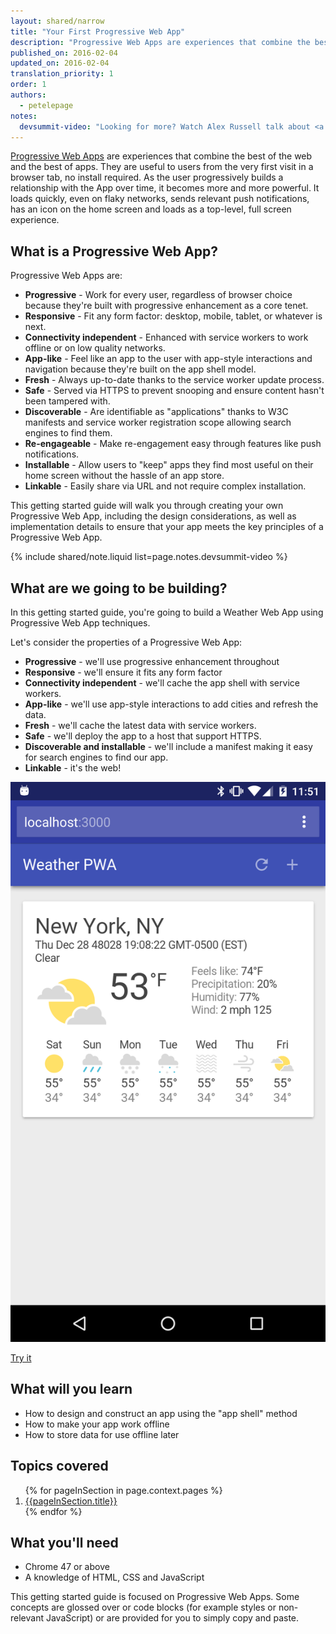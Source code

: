 ```yaml
---
layout: shared/narrow
title: "Your First Progressive Web App"
description: "Progressive Web Apps are experiences that combine the best of the web and the best of apps. In this step-by-step guide, you'll build your own Progressive Web App and learn the the fundamentals needed for building Progressive Web Apps, including the app shell model, how to use service workers to cache the App Shell and your key application data and more."
published_on: 2016-02-04
updated_on: 2016-02-04
translation_priority: 1
order: 1
authors:
  - petelepage
notes:
  devsummit-video: "Looking for more? Watch Alex Russell talk about <a href='https://www.youtube.com/watch?v=MyQ8mtR9WxI'>Progressive Web Apps</a> from the 2015 Chrome Dev Summit"
---
```


<p class="intro">
<a href="/web/progressive-web-apps">Progressive Web Apps</a> are experiences 
that combine the best of the web and the best of apps. They are useful to users 
from the very first visit in a browser tab, no install required. As the user 
progressively builds a relationship with the App over time, it becomes more 
and more powerful. It loads quickly, even on flaky networks, sends relevant 
push notifications, has an icon on the home screen and loads as a top-level, 
full screen experience.
</p>



## What is a Progressive Web App?

Progressive Web Apps are:

* **Progressive** - Work for every user, regardless of browser choice because 
  they're built with progressive enhancement as a core tenet.
* **Responsive** - Fit any form factor: desktop, mobile, tablet, or whatever is 
  next.
* **Connectivity independent** - Enhanced with service workers to work offline 
  or on low quality networks.
* **App-like** - Feel like an app to the user with app-style interactions and 
  navigation because they're built on the app shell model.
* **Fresh** - Always up-to-date thanks to the service worker update process.
* **Safe** - Served via HTTPS to prevent snooping and ensure content hasn't been 
  tampered with.
* **Discoverable** - Are identifiable as "applications" thanks to W3C manifests 
  and service worker registration scope allowing search engines to find them.
* **Re-engageable** - Make re-engagement easy through features like push 
  notifications.
* **Installable** - Allow users to "keep" apps they find most useful on their 
  home screen without the hassle of an app store.
* **Linkable** - Easily share via URL and not require complex installation.

This getting started guide will walk you through creating your own Progressive 
Web App, including the design considerations, as well as implementation details 
to ensure that your app meets the key principles of a Progressive Web App.

{% include shared/note.liquid list=page.notes.devsummit-video %}

## What are we going to be building?

<div class="mdl-grid">
  <div class="mdl-cell mdl-cell--6-col">
    <p>
      In this getting started guide, you're going to build a Weather Web 
      App using Progressive Web App techniques.
    </p>
    <p>
      Let's consider the properties of a Progressive Web App:
      <ul>
        <li><b>Progressive</b> - we'll use progressive enhancement throughout</li>
        <li><b>Responsive</b> - we'll ensure it fits any form factor</li>
        <li><b>Connectivity independent</b> - we'll cache the app shell with service workers.</li>
        <li><b>App-like</b> - we'll use app-style interactions to add cities and refresh the data.</li>
        <li><b>Fresh</b> - we'll cache the latest data with service workers.</li>
        <li><b>Safe</b> - we'll deploy the app to a host that support HTTPS.</li>
        <li><b>Discoverable and installable</b> - we'll include a manifest making it 
          easy for search engines to find our app.</li>
        <li><b>Linkable</b> - it's the web!</li>
      </ul>
    </p>
  </div>
  <div class="mdl-cell mdl-cell--6-col">
    <a href="https://weather-pwa-sample.firebaseapp.com/final/">
      <img src="images/weather-ss.png">
    </a>
    <p>
      <a href="https://weather-pwa-sample.firebaseapp.com/final/" class="mdl-button mdl-js-button mdl-button--raised mdl-button--colored">Try it</a>
    </p>
  </div>
</div>

## What will you learn

* How to design and construct an app using the "app shell" method
* How to make your app work offline
* How to store data for use offline later

## Topics covered

<ol>
{% for pageInSection in page.context.pages %}
  <li>
    <a href="{{pageInSection.relative_url }}">
      {{pageInSection.title}}
    </a>
  </li>
{% endfor %}
</ol>

## What you'll need

* Chrome 47 or above
* A knowledge of HTML, CSS and JavaScript

This getting started guide is focused on Progressive Web Apps. Some concepts are 
glossed over or code blocks (for example styles or non-relevant JavaScript) or
are provided for you to simply copy and paste.
